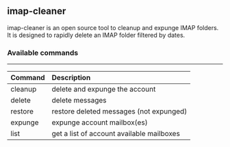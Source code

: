 ## imap-cleaner

imap-cleaner is an open source tool to cleanup and expunge IMAP folders. It is designed to rapidly delete an IMAP folder filtered by dates.

### Available commands
---

| Command | Description                               |
| :------ | :---------------------------------------- |
| cleanup | delete and expunge the account            |
| delete  | delete messages                           |
| restore | restore deleted messages (not expunged)   |
| expunge | expunge account mailbox(es)               |
| list    | get a list of account available mailboxes |

